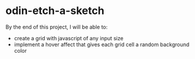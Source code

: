 # odin-etch-a-sketch

By the end of this project, I will be able to:
- create a grid with javascript of any input size
- implement a hover affect that gives each grid cell a random background color
